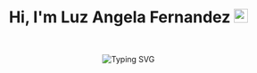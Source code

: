 <div>
  <h1 align="center">
    Hi, I'm Luz Angela Fernandez 
    <img src="https://media.giphy.com/media/hvRJCLFzcasrR4ia7z/giphy.gif" width="25">
  </h1>
  <br>
  <p align="center">
    <img src="https://readme-typing-svg.demolab.com?font=Fira+Code&duration=4996&pause=1000&center=true&vCenter=true&lines=Full+Stack+Python+and+JS+Developer;Django+|+React+|+Express+|+NextJS;Always+learning+new+technologies" align='center' alt="Typing SVG" />
  </p>
</div>

<!--
**LuzfernandezG/LuzfernandezG** is a ✨ _special_ ✨ repository because its `README.md` (this file) appears on your GitHub profile.

Here are some ideas to get you started:

- 🔭 I’m currently working on ...
- 🌱 I’m currently learning ...
- 👯 I’m looking to collaborate on ...
- 🤔 I’m looking for help with ...
- 💬 Ask me about ...
- 📫 How to reach me: ...
- 😄 Pronouns: ...
- ⚡ Fun fact: ...
-->

